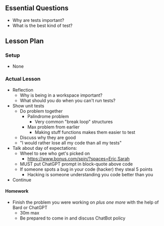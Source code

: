 ## Essential Questions

- Why are tests important?
- What is the best kind of test?

## Lesson Plan

### Setup

- None

### Actual Lesson

- Reflection
    - Why is being in a workspace important?
    - What should you do when you can't run tests?
- Show unit tests
    - Do problem together
        - Palindrome problem
            - Very common "break loop" structures
        - Max problem from earlier
            - Making stuff functions makes them easier to test
    - Discuss why they are good
    - "I would rather lose all my code than all my tests"
- Talk about day of expectations:
    - Wheel to see who get's picked on
        - https://www.bonus.com/spin/?spaces=Eric,Sarah
    - MUST put ChatGPT prompt in block-quote above code
    - If someone spots a bug in your code (hacker) they steal 5 points
        - Hacking is someone understanding you code better than you
- Continue

#### Homework

- Finish the problem you were working on *plus one more* with the help of Bard
  or ChatGPT
    - 30m max
    - Be prepared to come in and discuss ChatBot policy

